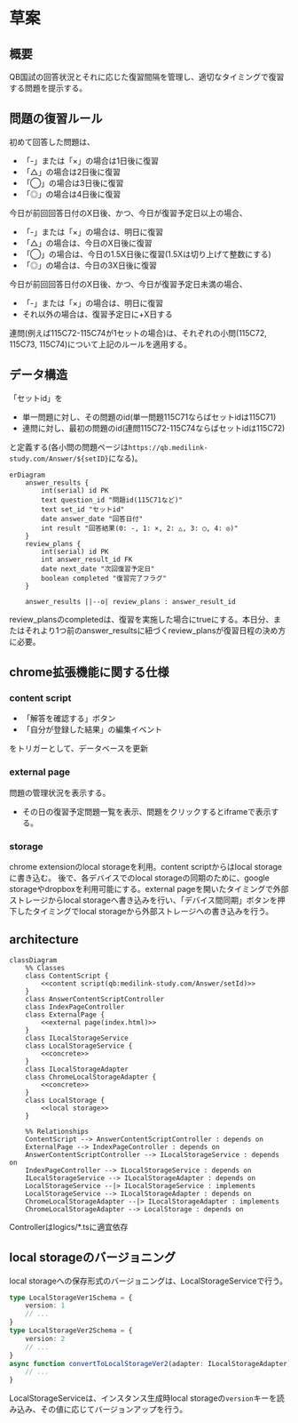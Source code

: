 # 草案

## 概要

QB国試の回答状況とそれに応じた復習間隔を管理し、適切なタイミングで復習する問題を提示する。

## 問題の復習ルール

初めて回答した問題は、

- 「-」または「×」の場合は1日後に復習
- 「△」の場合は2日後に復習
- 「◯」の場合は3日後に復習
- 「◎」の場合は4日後に復習

今日が前回回答日付のX日後、かつ、今日が復習予定日以上の場合、

- 「-」または「×」の場合は、明日に復習
- 「△」の場合は、今日のX日後に復習
- 「◯」の場合は、今日の1.5X日後に復習(1.5Xは切り上げて整数にする)
- 「◎」の場合は、今日の3X日後に復習

今日が前回回答日付のX日後、かつ、今日が復習予定日未満の場合、

- 「-」または「×」の場合は、明日に復習
- それ以外の場合は、復習予定日に+X日する

連問(例えば115C72-115C74が1セットの場合)は、それぞれの小問(115C72, 115C73, 115C74)について上記のルールを適用する。

## データ構造

「セットid」を

- 単一問題に対し、その問題のid(単一問題115C71ならばセットidは115C71)
- 連問に対し、最初の問題のid(連問115C72-115C74ならばセットidは115C72)

と定義する(各小問の問題ページは`https://qb.medilink-study.com/Answer/${setID}`になる)。

```mermaid
erDiagram
    answer_results {
        int(serial) id PK
        text question_id "問題id(115C71など)"
        text set_id "セットid"
        date answer_date "回答日付"
        int result "回答結果(0: -, 1: ×, 2: △, 3: ◯, 4: ◎)"
    }
    review_plans {
        int(serial) id PK
        int answer_result_id FK
        date next_date "次回復習予定日"
        boolean completed "復習完了フラグ"
    }

    answer_results ||--o| review_plans : answer_result_id
```

review_plansのcompletedは、復習を実施した場合にtrueにする。本日分、またはそれより1つ前のanswer_resultsに紐づくreview_plansが復習日程の決め方に必要。

## chrome拡張機能に関する仕様

### content script

- 「解答を確認する」ボタン
- 「自分が登録した結果」の編集イベント

をトリガーとして、データベースを更新

### external page

問題の管理状況を表示する。

- その日の復習予定問題一覧を表示、問題をクリックするとiframeで表示する。

### storage

chrome extensionのlocal storageを利用。content scriptからはlocal storageに書き込む。
後で、各デバイスでのlocal storageの同期のために、google storageやdropboxを利用可能にする。external pageを開いたタイミングで外部ストレージからlocal storageへ書き込みを行い、「デバイス間同期」ボタンを押下したタイミングでlocal storageから外部ストレージへの書き込みを行う。

## architecture

```mermaid
classDiagram
    %% Classes
    class ContentScript {
        <<content script(qb:medilink-study.com/Answer/setId)>>
    }
    class AnswerContentScriptController
    class IndexPageController
    class ExternalPage {
        <<external page(index.html)>>
    }
    class ILocalStorageService
    class LocalStorageService {
        <<concrete>>
    }
    class ILocalStorageAdapter
    class ChromeLocalStorageAdapter {
        <<concrete>>
    }
    class LocalStorage {
        <<local storage>>
    }

    %% Relationships
    ContentScript --> AnswerContentScriptController : depends on
    ExternalPage --> IndexPageController : depends on
    AnswerContentScriptController --> ILocalStorageService : depends on
    IndexPageController --> ILocalStorageService : depends on
    ILocalStorageService --> ILocalStorageAdapter : depends on
    LocalStorageService --|> ILocalStorageService : implements
    LocalStorageService --> ILocalStorageAdapter : depends on
    ChromeLocalStorageAdapter --|> ILocalStorageAdapter : implements
    ChromeLocalStorageAdapter --> LocalStorage : depends on

```

Controllerはlogics/*.tsに適宜依存

## local storageのバージョニング

local storageへの保存形式のバージョニングは、LocalStorageServiceで行う。

```ts
type LocalStorageVer1Schema = {
    version: 1
    // ...
}
type LocalStorageVer2Schema = {
    version: 2
    // ...
}
async function convertToLocalStorageVer2(adapter: ILocalStorageAdapter){
    // ...
}
```

LocalStorageServiceは、インスタンス生成時local storageの`version`キーを読み込み、その値に応じてバージョンアップを行う。
